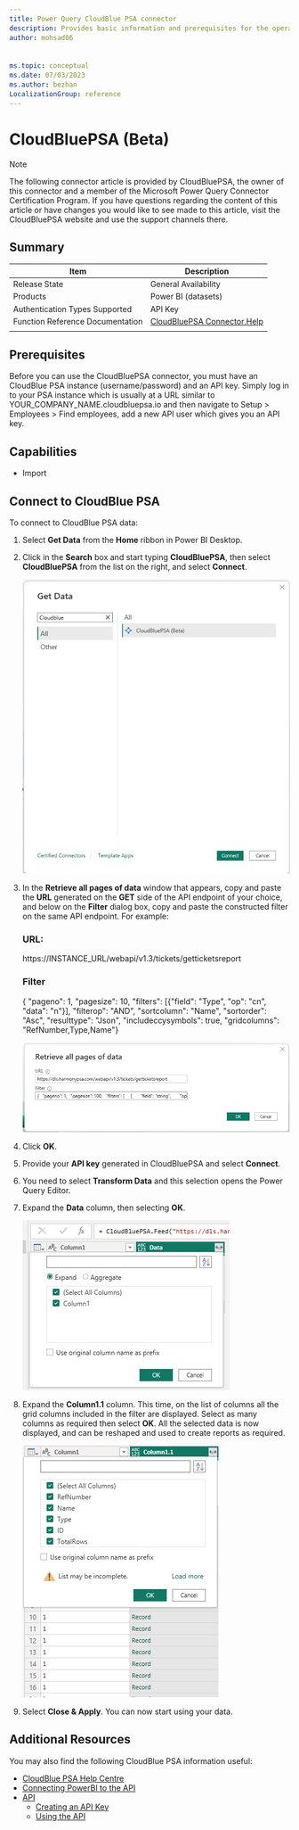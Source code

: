 ```yaml
---
title: Power Query CloudBlue PSA connector
description: Provides basic information and prerequisites for the operation of the CloudBlue PSA connector in conjuction with the API.
author: mohsad06


ms.topic: conceptual
ms.date: 07/03/2023
ms.author: bezhan 
LocalizationGroup: reference
---
```


# CloudBluePSA (Beta)

>[!Note]
The following connector article is provided by CloudBluePSA, the owner of this connector and a member of the Microsoft Power Query Connector Certification Program. If you have questions regarding the content of this article or have changes you would like to see made to this article, visit the CloudBluePSA website and use the support channels there.


## Summary

| Item | Description |
| ---- | ----------- |
| Release State | General Availability |
| Products | Power BI (datasets) | Power BI (Dataflows)
| Authentication Types Supported | API Key |
| Function Reference Documentation | [CloudBluePSA Connector.Help](https://help.harmonypsa.com/articles/#!cloudblue-psa-4-28-publication/using-the-power-bi-connector)
| | |

## Prerequisites

Before you can use the CloudBluePSA connector, you must have an CloudBlue PSA instance (username/password) and an API key. Simply log in to your PSA instance which is usually at a URL similar to YOUR_COMPANY_NAME.cloudbluepsa.io and then navigate to Setup > Employees > Find employees, add a new API user which gives you an API key.


## Capabilities

* Import

## Connect to CloudBlue PSA

To connect to CloudBlue PSA data:

1. Select **Get Data** from the **Home** ribbon in Power BI Desktop. 

2. Click in the **Search** box and start typing **CloudBluePSA**, then select **CloudBluePSA** from the list on the right, and select **Connect**.

    ![Get Data from CloudBlue PSA.](./media/cloudbluepsa/getdata.png)


3. In the **Retrieve all pages of data** window that appears, copy and paste the **URL** generated on the **GET** side of the API endpoint of your choice, and below on the **Filter** dialog box, copy and paste the constructed filter on the same API endpoint. For example:

    ### URL: ### 
    https://INSTANCE_URL/webapi/v1.3/tickets/getticketsreport
    
    ### Filter ### 
    {  "pageno": 1,  "pagesize": 10,  "filters": [{"field": "Type", "op": "cn", "data": "n"}], "filterop": "AND",  "sortcolumn": "Name",  "sortorder": "Asc",  "resulttype": "Json",  "includeccysymbols": true,  "gridcolumns": "RefNumber,Type,Name"}

    ![Retrieve all pages of data from CloudBlue PSA.](./media/cloudbluepsa/retrieveallpagesofdata.png)

3. Click **OK**.

4. Provide your **API key** generated in CloudBluePSA and select **Connect**.

5. You need to select **Transform Data** and this selection opens the Power Query Editor.  

6. Expand the **Data** column, then selecting **OK**.

    ![Expand Data Column.](./media/cloudbluepsa/expand1.png)


7. Expand the **Column1.1** column. This time, on the list of columns all the grid columns included in the filter are displayed. Select as many columns as required then select **OK**. 
All the selected data is now displayed, and can be reshaped and used to create reports as required.

    ![Expand Data Column1.1.](./media/cloudbluepsa/expand1.1.png)


8. Select **Close & Apply**. You can now start using your data.

 
  ## Additional Resources
 You may also find the following CloudBlue PSA information useful:

 * [CloudBlue PSA Help Centre](https://help.harmonypsa.com/home/en-gb/)
 * [Connecting PowerBI to the API](https://help.harmonypsa.com/articles/#!cloudblue-psa-4-28-publication/connecting-powerbi-to-the-api)
 * [API](https://help.harmonypsa.com/articles/#!cloudblue-psa-4-28-publication/api)
    * [Creating an API Key](https://help.harmonypsa.com/articles/#!cloudblue-psa-4-28-publication/creating-an-api-key)
    * [Using the API](https://help.harmonypsa.com/articles/#!cloudblue-psa-4-28-publication/using-the-api)